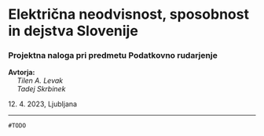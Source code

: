 # Električna neodvisnost, sposobnost in dejstva Slovenije
### Projektna naloga pri predmetu Podatkovno rudarjenje

**Avtorja:** 
<br>&emsp; *Tilen A. Levak*
<br>&emsp; *Tadej Skrbinek*

12.&nbsp;4.&nbsp;2023, Ljubljana

---

`#TODO`
